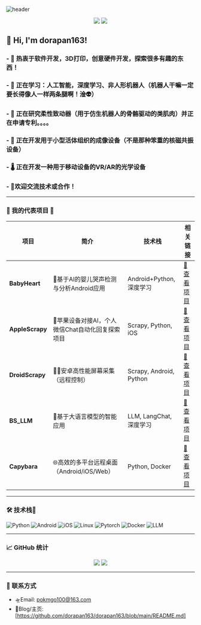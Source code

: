 ![header](https://capsule-render.vercel.app/api?type=waving&color=gradient&height=200&section=header&text=dorapan163%27s%20GitHub&fontSize=40&fontAlignY=35)

<p align="center">
  <img src="https://img.shields.io/github/followers/dorapan163?label=Followers&style=social" />
  <img src="https://komarev.com/ghpvc/?username=dorapan163&style=flat-square&color=blue" />
</p>

## 👋 Hi, I'm dorapan163!

### - 💾 热衷于软件开发，3D打印，创意硬件开发，探索很多有趣的东西！
### - 🌱 正在学习：人工智能，深度学习、非人形机器人（机器人干嘛一定要长得像人一样两条腿啊！淦👽）
### - 🧪 正在研究柔性致动器（用于仿生机器人的骨骼驱动的类肌肉）并正在申请专利。。。。
### - 🧠 正在开发用于小型活体组织的成像设备（不是那种笨重的核磁共振设备）
### - 🌡️ 正在开发一种用于移动设备的VR/AR的光学设备
### - 🤝欢迎交流技术或合作！

---

### 🚀 我的代表项目 🚀 

| 项目 | 简介 | 技术栈 | 相关链接 |
| ---- | ---- | ------ | ------- |
| **BabyHeart** | 👶基于AI的婴儿哭声检测与分析Android应用 | Android+Python, 深度学习 | [🔗 查看项目](https://github.com/dorapan163/BabyHeart) |
| **AppleScrapy** | 🍎苹果设备对接AI，个人微信Chat自动化回复探索项目 | Scrapy, Python, iOS | [🔗 查看项目](https://github.com/dorapan163/AppleScrapy) |
| **DroidScrapy** | 🐍🤖安卓高性能屏幕采集（远程控制） | Scrapy, Android, Python | [🔗 查看项目](https://github.com/dorapan163/DroidScrapy) |
| **BS_LLM** | 🧠基于大语言模型的智能应用 | LLM, LangChat, 深度学习 | [🔗 查看项目](https://github.com/dorapan163/BS_LLM) |
| **Capybara** | 🌐高效的多平台远程桌面（Android/iOS/Web） | Python, Docker | [🔗 查看项目](https://github.com/dorapan163/Capybara) |

---

### 🛠 技术栈🌌

![Python](https://img.shields.io/badge/-Python-3776AB?logo=python&logoColor=white)
![Android](https://img.shields.io/badge/-Android-3DDC84?logo=android&logoColor=white) 
![iOS](https://img.shields.io/badge/-iOS-0071E3?logo=ios&logoColor=white)
![Linux](https://img.shields.io/badge/-Linux-FCC624?logo=linux&logoColor=black)
![Pytorch](https://img.shields.io/badge/-Pytorch-EE4C2C?logo=pytorch&logoColor=white)
![Docker](https://img.shields.io/badge/-Docker-2496ED?logo=docker&logoColor=white)
![LLM](https://img.shields.io/badge/-LLM-4B0082?logo=OpenAI&logoColor=white)


---

### 📈 GitHub 统计

<p align="center">
  <img src="https://github-readme-stats.vercel.app/api?username=dorapan163&show_icons=true&theme=radical" />
  <img src="https://github-readme-streak-stats.herokuapp.com/?user=dorapan163&theme=radical" />
</p>

---

### 🔗 联系方式

- 🛸Email: pokmgo100@163.com
- 📡Blog/主页: [https://github.com/dorapan163/dorapan163/blob/main/README.md]

